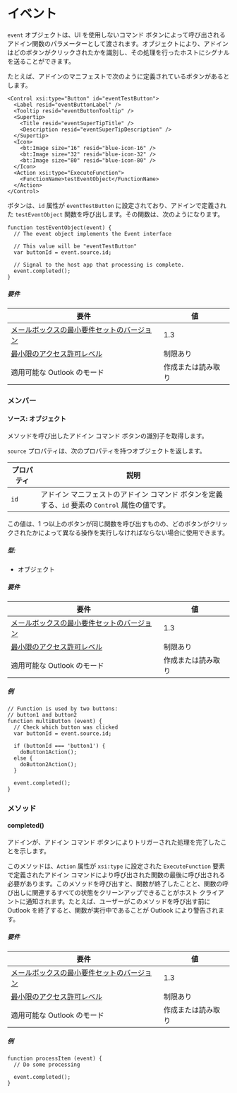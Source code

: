 

# <a name="event"></a>イベント

`event` オブジェクトは、UI を使用しないコマンド ボタンによって呼び出されるアドイン関数のパラメーターとして渡されます。オブジェクトにより、アドインはどのボタンがクリックされたかを識別し、その処理を行ったホストにシグナルを送ることができます。

たとえば、アドインのマニフェストで次のように定義されているボタンがあるとします。

```
<Control xsi:type="Button" id="eventTestButton">
  <Label resid="eventButtonLabel" />
  <Tooltip resid="eventButtonTooltip" />
  <Supertip>
    <Title resid="eventSuperTipTitle" />
    <Description resid="eventSuperTipDescription" />
  </Supertip>
  <Icon>
    <bt:Image size="16" resid="blue-icon-16" />
    <bt:Image size="32" resid="blue-icon-32" />
    <bt:Image size="80" resid="blue-icon-80" />
  </Icon>
  <Action xsi:type="ExecuteFunction">
    <FunctionName>testEventObject</FunctionName>
  </Action>
</Control>
```

ボタンは、`id` 属性が `eventTestButton` に設定されており、アドインで定義された `testEventObject` 関数を呼び出します。その関数は、次のようになります。

```
function testEventObject(event) {
  // The event object implements the Event interface

  // This value will be "eventTestButton"
  var buttonId = event.source.id;

  // Signal to the host app that processing is complete.
  event.completed();
}
```

##### <a name="requirements"></a>要件

|要件| 値|
|---|---|
|[メールボックスの最小要件セットのバージョン](./tutorial-api-requirement-sets.md)| 1.3|
|[最小限のアクセス許可レベル](../../docs/outlook/understanding-outlook-add-in-permissions.md)| 制限あり|
|適用可能な Outlook のモード| 作成または読み取り|

### <a name="members"></a>メンバー

####  <a name="source-:object"></a>ソース: オブジェクト

メソッドを呼び出したアドイン コマンド ボタンの識別子を取得します。

`source` プロパティは、次のプロパティを持つオブジェクトを返します。

| プロパティ | 説明 |
| --- | --- |
| `id` | アドイン マニフェストのアドイン コマンド ボタンを定義する、`id` 要素の `Control` 属性の値です。 |

この値は、1 つ以上のボタンが同じ関数を呼び出すものの、どのボタンがクリックされたかによって異なる操作を実行しなければならない場合に使用できます。

##### <a name="type:"></a>型:

*   オブジェクト

##### <a name="requirements"></a>要件

|要件| 値|
|---|---|
|[メールボックスの最小要件セットのバージョン](./tutorial-api-requirement-sets.md)| 1.3|
|[最小限のアクセス許可レベル](../../docs/outlook/understanding-outlook-add-in-permissions.md)| 制限あり|
|適用可能な Outlook のモード| 作成または読み取り|

##### <a name="example"></a>例

```
// Function is used by two buttons:
// button1 and button2
function multiButton (event) {
  // Check which button was clicked
  var buttonId = event.source.id;

  if (buttonId === 'button1') {
    doButton1Action();
  else {
    doButton2Action();
  }

  event.completed();
}
```

### <a name="methods"></a>メソッド

####  <a name="completed()"></a>completed()

アドインが、アドイン コマンド ボタンによりトリガーされた処理を完了したことを示します。

このメソッドは、`Action` 属性が `xsi:type` に設定された `ExecuteFunction` 要素で定義されたアドイン コマンドにより呼び出された関数の最後に呼び出される必要があります。このメソッドを呼び出すと、関数が終了したことと、関数の呼び出しに関連するすべての状態をクリーンアップできることがホスト クライアントに通知されます。たとえば、ユーザーがこのメソッドを呼び出す前に Outlook を終了すると、関数が実行中であることが Outlook により警告されます。

##### <a name="requirements"></a>要件

|要件| 値|
|---|---|
|[メールボックスの最小要件セットのバージョン](./tutorial-api-requirement-sets.md)| 1.3|
|[最小限のアクセス許可レベル](../../docs/outlook/understanding-outlook-add-in-permissions.md)| 制限あり|
|適用可能な Outlook のモード| 作成または読み取り|

##### <a name="example"></a>例

```
function processItem (event) {
  // Do some processing

  event.completed();
}
```